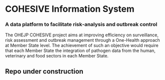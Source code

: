 # COHESIVE Information System
### A data platform to facilitate risk‐analysis and outbreak control

The OHEJP COHESIVE project aims at improving efficiency on surveillance, risk assessment and outbreak management through a One-Health approach at Member State level. The achievement of such an objective would require that each Member State the integration of pathogen data from the human, veterinary and food sectors in each Member State.

## Repo under construction